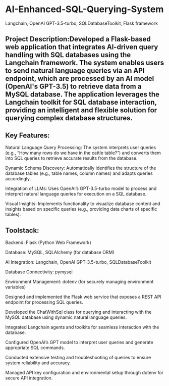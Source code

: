 # AI-Enhanced-SQL-Querying-System
Langchain, OpenAI GPT-3.5-turbo, SQLDatabaseToolkit, Flask framework

## Project Description:Developed a Flask-based web application that integrates AI-driven query handling with SQL databases using the Langchain framework. The system enables users to send natural language queries via an API endpoint, which are processed by an AI model (OpenAI's GPT-3.5) to retrieve data from a MySQL database. The application leverages the Langchain toolkit for SQL database interaction, providing an intelligent and flexible solution for querying complex database structures.

## Key Features:

Natural Language Query Processing: The system interprets user queries (e.g., “How many rows do we have in the cattle table?”) and converts them into SQL queries to retrieve accurate results from the database.

Dynamic Schema Discovery: Automatically identifies the structure of the database tables (e.g., table names, column names) and adapts queries accordingly.

Integration of LLMs: Uses OpenAI’s GPT-3.5-turbo model to process and interpret natural language queries for execution on a SQL database.

Visual Insights: Implements functionality to visualize database content and insights based on specific queries (e.g., providing data charts of specific tables).


## Toolstack:

Backend: Flask (Python Web Framework)

Database: MySQL, SQLAlchemy (for database ORM)

AI Integration: Langchain, OpenAI GPT-3.5-turbo, SQLDatabaseToolkit

Database Connectivity: pymysql

Environment Management: dotenv (for securely managing environment variables)


Designed and implemented the Flask web service that exposes a REST API endpoint for processing SQL queries.

Developed the ChatWithSql class for querying and interacting with the MySQL database using dynamic natural language queries.

Integrated Langchain agents and toolkits for seamless interaction with the database.

Configured OpenAI’s GPT model to interpret user queries and generate appropriate SQL commands.

Conducted extensive testing and troubleshooting of queries to ensure system reliability and accuracy.

Managed API key configuration and environmental setup through dotenv for secure API integration.
